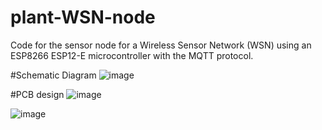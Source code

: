 # plant-WSN-node
Code for the sensor node for a Wireless Sensor Network (WSN) using an ESP8266 ESP12-E microcontroller with the MQTT protocol. 

#Schematic Diagram
![image](https://github.com/jrajusto/plant-WSN-node/assets/67361955/f51dd506-6e72-49f1-a20f-8934bf325fb3)

#PCB design
![image](https://github.com/jrajusto/plant-WSN-node/assets/67361955/740bd984-13c6-46f6-bd6f-e8471e53a308)

![image](https://github.com/jrajusto/plant-WSN-node/assets/67361955/e1f5a0b5-0ed6-4106-b1aa-7675eca8cfe1)



